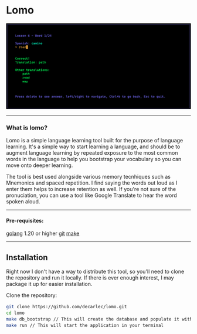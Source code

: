 # Lomo

![Lomo App](assets/example.png "Lomo screenshot")
___

### What is lomo?

Lomo is a simple language learning tool built for the purpose of language learning. It's a simple way to start learning a language, and should be to augment language learning by repeated exposure to the most common words in the language to help you bootstrap your vocabulary so you can move onto deeper learning. 

The tool is best used alongside various memory tecnhiques such as Mnemonics and spaced repetition. I find saying the words out loud as I enter them helps to increase retention as well. If you're not sure of the pronuciation, you can use a tool like Google Translate to hear the word spoken aloud.
_____

#### Pre-requisites:
[golang](https://go.dev/) 1.20 or higher
[git](https://git-scm.com/downloads)
[make](https://www.gnu.org/software/make/)
_____

## Installation

Right now I don't have a way to distribute this tool, so you'll need to clone the repository and run it locally.
If there is ever enough interest, I may package it up for easier installation.

Clone the repository:
```bash
git clone https://github.com/decarlec/lomo.git
cd lomo
make db_bootstrap // This will create the database and populate it with some initial data
make run // This will start the application in your terminal

```
